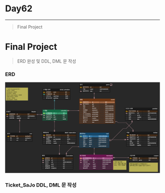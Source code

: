 # Day62

---

> Final Project 

# Final Project

>ERD 완성 및 DDL, DML 문 작성

### ERD 

<img src="../images/FinalProject/erd2.png">

### Ticket_SaJo DDL, DML 문 작성

[]()
